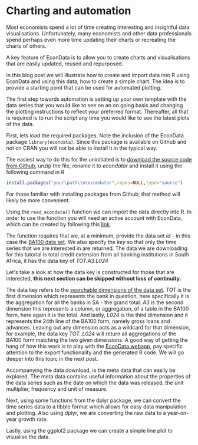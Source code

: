 # Charting and automation

Most economists spend a lot of time creating interesting and insightful data visualisations. Unfortunately, many economists and other data professionals spend perhaps even more time updating their charts or recreating the charts of others.

A key feature of EconData is to allow you to create charts and visualisations that are easily updated, reused and repurposed.

In this blog post we will illustrate how to create and import data into R using EconData and using this data, how to create a simple chart. The idea is to provide a starting point that can be used for automated plotting. 

The first step towards automation is setting up your own template with the data series that you would like to see on an on going basis and changing the plotting instructions to reflect your preferred format. Thereafter, all that is required is to run the script any time you would like to see the latest plots of the data. 

First, lets load the required packages. Note the inclusion of the EconData package `library(econdata)`. Since this package is available on Github and not on CRAN you will not be able to install it in the typical way. 

The easiest way to do this for the uninitiated is to [download the source code from Github](https://github.com/coderaanalytics/econdatar/archive/refs/heads/master.zip), unzip the file, rename it to _econdatar_ and install it using the following command in R

```r
install.packages("your\path\to\econdatar",repos=NULL,type="source")
```

For those familiar with installing packages from Github, that method will likely be more convenient.

Using the `read_econdata()` function we can import the data directly into R. In order to use the function you will need an active account with EconData, which can be created by following this [link](https://www.econdata.co.za/register).

The function requires that we, at a minimum, provide the data set _id_ - in this case the [BA100 data set](https://www.econdata.co.za/FusionRegistry/data/datastructure.html). We also specify the _key_ so that only the time series that we are interested in are returned. The data we are downloading for this tutorial is total credit extension from all banking institutions in South Africa, it has the data key of _TOT.A3.L024_

Let's take a look at how the data key is constructed for those that are interested, **this next section can be skipped without loss of continuity.** 

The data key refers to the [searchable dimensions of the data set](https://www.econdata.co.za/FusionRegistry/data/datastructure.html). _TOT_ is the first dimension which represents the bank in question, here specifically it is the aggregation for all the banks in SA - the grand total. _A3_ is the second dimension this represents a column, or aggregation, of a table in the BA100 form, here again it is the total. And lastly, _L024_ is the third dimension and it represents the 24th line of the BA100 form, namely gross loans and advances. Leaving out any dimension acts as a wildcard for that dimension, for example, the data key _TOT..L024_ will return all aggregations of the BA100 form matching the two given dimensions. A good way of getting the hang of how this work is to play with the [EconData webapp](https://www.econdata.co.za/app), pay specific attention to the export functionality and the generated R code. We will go deeper into this topic in the next post.

Accompanying the data download, is the meta data that can easily be explored. The meta data contains useful information about the properties of the data series such as the date on which the data was released, the unit multiplier, frequency and unit of measure. 

Next, using some functions from the dplyr package, we can convert the time series data to a tibble format which allows for easy data manipulation and plotting. Also using dplyr, we are converting the raw data to a year-on-year growth rate. 

Lastly, using the ggplot2 package we can create a simple line plot to visualise the data. 


